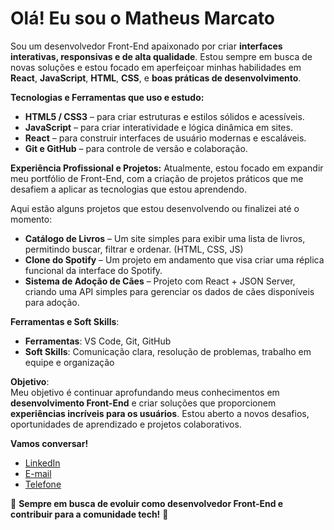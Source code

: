 # Olá! Eu sou o Matheus Marcato

Sou um desenvolvedor Front-End apaixonado por criar **interfaces interativas, responsivas e de alta qualidade**. Estou sempre em busca de novas soluções e estou focado em aperfeiçoar minhas habilidades em **React**, **JavaScript**, **HTML**, **CSS**, e **boas práticas de desenvolvimento**.

**Tecnologias e Ferramentas que uso e estudo:**
- **HTML5 / CSS3** – para criar estruturas e estilos sólidos e acessíveis.  
- **JavaScript** – para criar interatividade e lógica dinâmica em sites.  
- **React** – para construir interfaces de usuário modernas e escaláveis.  
- **Git e GitHub** – para controle de versão e colaboração.

**Experiência Profissional e Projetos:**
Atualmente, estou focado em expandir meu portfólio de Front-End, com a criação de projetos práticos que me desafiem a aplicar as tecnologias que estou aprendendo.

Aqui estão alguns projetos que estou desenvolvendo ou finalizei até o momento:

- **Catálogo de Livros** – Um site simples para exibir uma lista de livros, permitindo buscar, filtrar e ordenar. (HTML, CSS, JS)
- **Clone do Spotify** – Um projeto em andamento que visa criar uma réplica funcional da interface do Spotify.
- **Sistema de Adoção de Cães** – Projeto com React + JSON Server, criando uma API simples para gerenciar os dados de cães disponíveis para adoção.

**Ferramentas e Soft Skills**:
- **Ferramentas**: VS Code, Git, GitHub
- **Soft Skills**: Comunicação clara, resolução de problemas, trabalho em equipe e organização

**Objetivo**:  
Meu objetivo é continuar aprofundando meus conhecimentos em **desenvolvimento Front-End** e criar soluções que proporcionem **experiências incríveis para os usuários**. Estou aberto a novos desafios, oportunidades de aprendizado e projetos colaborativos.

**Vamos conversar!**  
- [LinkedIn](https://www.linkedin.com/in/matheus-marcato-dev/)  
- [E-mail](mailto:matheus.marcato00@gmail.com)
- [Telefone](12996570991)

🚀 **Sempre em busca de evoluir como desenvolvedor Front-End e contribuir para a comunidade tech!** 🚀
